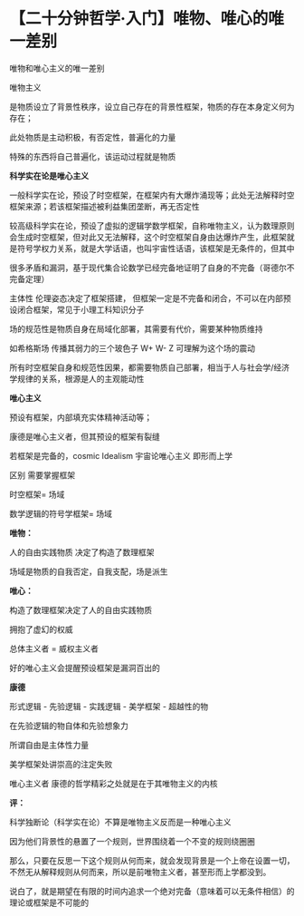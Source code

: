 # 【二十分钟哲学·入门】唯物、唯心的唯一差别

 

唯物和唯心主义的唯一差别



唯物主义

是物质设立了背景性秩序，设立自己存在的背景性框架，物质的存在本身定义何为存在；

此处物质是主动积极，有否定性，普遍化的力量

特殊的东西将自己普遍化，该运动过程就是物质



**科学实在论是唯心主义**

一般科学实在论，预设了时空框架，在框架内有大爆炸涌现等；此处无法解释时空框架来源；若该框架描述被利益集团垄断，再无否定性

较高级科学实在论，预设了虚拟的逻辑学数学框架，自称唯物主义，认为数理原则会生成时空框架，但对此又无法解释，这个时空框架自身由达爆炸产生，此框架就是符号学权力关系，就是大学话语，也叫宇宙性话语，该框架是无条件的，但其中

很多矛盾和漏洞，基于现代集合论数学已经完备地证明了自身的不完备（哥德尔不完备定理）

主体性 伦理姿态决定了框架搭建， 但框架一定是不完备和闭合，不可以在内部预设闭合框架，常见于小理工科知识分子



场的规范性是物质自身在局域化部署，其需要有代价，需要某种物质维持

如希格斯场 传播其弱力的三个玻色子 W+ W- Z 可理解为这个场的震动



所有时空框架自身和规范性因果，都需要物质自己部署，相当于人与社会学/经济学规律的关系，根源是人的主观能动性



**唯心主义**

预设有框架，内部填充实体精神活动等；

康德是唯心主义者，但其预设的框架有裂缝

若框架是完备的，cosmic Idealism 宇宙论唯心主义 即形而上学 





区别 需要掌握框架

时空框架= 场域

数学逻辑的符号学框架= 场域 



**唯物：**

人的自由实践物质 决定了构造了数理框架

场域是物质的自我否定，自我支配，场是派生

**唯心：**

构造了数理框架决定了人的自由实践物质

拥抱了虚幻的权威

总体主义者 = 威权主义者

好的唯心主义会提醒预设框架是漏洞百出的



**康德**

形式逻辑 - 先验逻辑 - 实践逻辑 - 美学框架 - 超越性的物

在先验逻辑的物自体和先验想象力

所谓自由是主体性力量

美学框架处讲崇高的注定失败



唯心主义者 康德的哲学精彩之处就是在于其唯物主义的内核





**评：**



科学独断论（科学实在论）不算是唯物主义反而是一种唯心主义

因为他们背景性的悬置了一个规则，世界围绕着一个不变的规则绕圈圈

那么，只要在反思一下这个规则从何而来，就会发现背景是一个上帝在设置一切，不然无从解释规则从何而来，所以是前唯物主义者，甚至形而上学都没到。



说白了，就是期望在有限的时间内追求一个绝对完备（意味着可以无条件相信）的理论或框架是不可能的